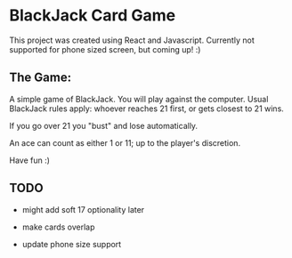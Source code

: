 # BlackJack Card Game

This project was created using React and Javascript. Currently not supported for phone sized screen, but coming up! :)

## The Game:
A simple game of BlackJack. You will play against the computer. 
Usual BlackJack rules apply: whoever reaches 21 first, or gets closest to 21 wins. 

If you go over 21 you "bust" and lose automatically.

An ace can count as either 1 or 11; up to the player's discretion.


Have fun :) 

## TODO
 - might add soft 17 optionality later


 - make cards overlap


 - update phone size support




